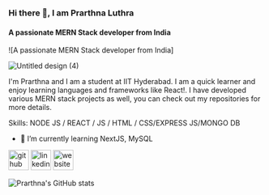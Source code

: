 ### Hi there 👋, I am Prarthna Luthra
#### A passionate MERN Stack developer from India
![A passionate MERN Stack developer from India]

![Untitled design (4)](https://user-images.githubusercontent.com/100023570/165929100-c93569b0-9d92-44a0-b801-24a11693a3ce.png)


I'm Prarthna and I am a student at IIT Hyderabad. I am a quick learner and enjoy learning languages and frameworks like React!. I have developed various MERN stack projects as well, you can check out my repositories for more details.

Skills: NODE JS / REACT / JS / HTML / CSS/EXPRESS JS/MONGO DB

- 🌱 I’m currently learning NextJS, MySQL 


[<img src='https://cdn.jsdelivr.net/npm/simple-icons@3.0.1/icons/github.svg' alt='github' height='40'>](https://github.com/PrarthnaLuthra)  [<img src='https://cdn.jsdelivr.net/npm/simple-icons@3.0.1/icons/linkedin.svg' alt='linkedin' height='40'>](https://www.linkedin.com/in/https://www.linkedin.com/in/prarthnaluthra//)  [<img src='https://cdn.jsdelivr.net/npm/simple-icons@3.0.1/icons/icloud.svg' alt='website' height='40'>](https://prarthna-luthra-resume.web.app)  


![Prarthna's GitHub stats](https://github-readme-stats.vercel.app/api?username=PrarthnaLuthra&hide=contribs,prs)

